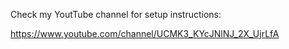 Check my YoutTube channel for setup instructions:

https://www.youtube.com/channel/UCMK3_KYcJNlNJ_2X_UjrLfA
